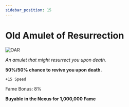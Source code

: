 ```yaml
---
sidebar_position: 15
---
```


# Old Amulet of Resurrection

![OAR](https://vwiki.valorserver.com/api/item/picture/amulet%20of%20resurrection)

<i>An amulet that might resurrect you upon death.</i>

**50%/50% chance to revive you upon death.**

    +15 Speed
   
Fame Bonus: 8%

**Buyable in the Nexus for 1,000,000 Fame**
